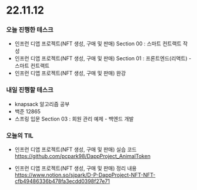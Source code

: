 # 22.11.12

### 오늘 진행한 테스크

- 인프런 디앱 프로젝트(NFT 생성, 구매 및 판매) Section 00 : 스마트 컨트랙트 작성
- 인프런 디앱 프로젝트(NFT 생성, 구매 및 판매) Section 01 : 프론트엔드(리액트) - 스마트 컨트랙트
- 인프런 디앱 프로젝트(NFT 생성, 구매 및 판매) 완강

### 내일 진행할 테스크

- knapsack 알고리즘 공부
- 백준 12865
- 스프링 입문 Section 03 : 회원 관리 예제 - 백엔드 개발

### 오늘의 TIL

- 인프런 디앱 프로젝트(NFT 생성, 구매 및 판매) 실습 코드
  https://github.com/pcpark98/DappProject_AnimalToken

- 인프런 디앱 프로젝트(NFT 생성, 구매 및 판매) 정리 내용
  https://www.notion.so/sjpark/D-P-DappProject-NFT-NFT-cfb49486336b478fa3ecdd0398f27e71
